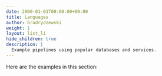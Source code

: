 ```yaml
---
date: 2000-01-01T00:00:00+00:00
title: Languages
author: bradrydzewski
weight: 1
layout: list_li
hide_children: true
description: |
  Example pipelines using popular databases and services.
---
```


Here are the examples in this section:
